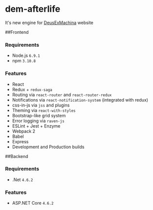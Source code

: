 # dem-afterlife
It's new engine for [DeusExMachina](http://dem.org.ua) website

##Frontend
### Requirements
- Node.js ```6.9.1```
- npm ```3.10.8```

### Features
- React
- Redux + ```redux-saga```
- Routing via ```react-router``` and ```react-router-redux```
- Notifications via ```react-notification-system``` (integrated with redux)
- css-in-js via ```jss``` and plugins
- Theming via ```react-with-styles```
- Bootstrap-like grid system
- Error logging via ```raven-js```
- ESLint + Jest + Enzyme
- Webpack 2
- Babel
- Express
- Development and Production builds

##Backend
### Requirements
- .Net ```4.6.2```

### Features
- ASP.NET Core ```4.6.2```



